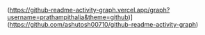 (https://github-readme-activity-graph.vercel.app/graph?username=prathampithalia&theme=github)](https://github.com/ashutosh00710/github-readme-activity-graph)
